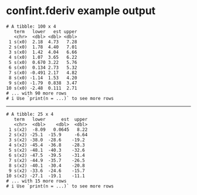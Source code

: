# confint.fderiv example output

    # A tibble: 100 x 4
       term   lower   est upper
       <chr>  <dbl> <dbl> <dbl>
     1 s(x0)  2.18  4.73   7.28
     2 s(x0)  1.78  4.40   7.01
     3 s(x0)  1.42  4.04   6.66
     4 s(x0)  1.07  3.65   6.22
     5 s(x0)  0.670 3.22   5.76
     6 s(x0)  0.134 2.73   5.32
     7 s(x0) -0.491 2.17   4.82
     8 s(x0) -1.14  1.53   4.20
     9 s(x0) -1.79  0.838  3.47
    10 s(x0) -2.48  0.111  2.71
    # ... with 90 more rows
    # i Use `print(n = ...)` to see more rows

---

    # A tibble: 25 x 4
       term   lower      est  upper
       <chr>  <dbl>    <dbl>  <dbl>
     1 s(x2)  -8.09   0.0645   8.22
     2 s(x2) -25.1  -15.9     -6.64
     3 s(x2) -38.0  -28.6    -19.2 
     4 s(x2) -45.4  -36.8    -28.3 
     5 s(x2) -48.1  -40.3    -32.6 
     6 s(x2) -47.5  -39.5    -31.4 
     7 s(x2) -44.9  -35.7    -26.5 
     8 s(x2) -40.1  -30.4    -20.8 
     9 s(x2) -33.6  -24.6    -15.7 
    10 s(x2) -27.1  -19.1    -11.1 
    # ... with 15 more rows
    # i Use `print(n = ...)` to see more rows

